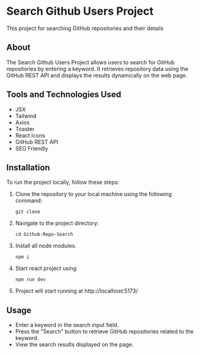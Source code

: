 

# Search Github Users Project

This project for searching GitHub repositories and their details

## About

The Search Github Users Project allows users to search for GitHub repositories by entering a keyword. It retrieves repository data using the GitHub REST API and displays the results dynamically on the web page.

## Tools and Technologies Used

- JSX
- Tailwind
- Axios
- Toaster
- React Icons
- GitHub REST API
- SEO Friendly

## Installation

To run the project locally, follow these steps:

1. Clone the repository to your local machine using the following command:

    ```
    git clone 
    ```

2. Navigate to the project directory:

    ```
    cd Github-Repo-Search
    ```

3. Install all node modules.

    ```
    npm i
    ```

4. Start react project using 

    ```
    npm run dev
    ```

5. Project will start running at http://localhost:5173/

## Usage

- Enter a keyword in the search input field.
- Press the "Search" button to retrieve GitHub repositories related to the keyword.
- View the search results displayed on the page.

